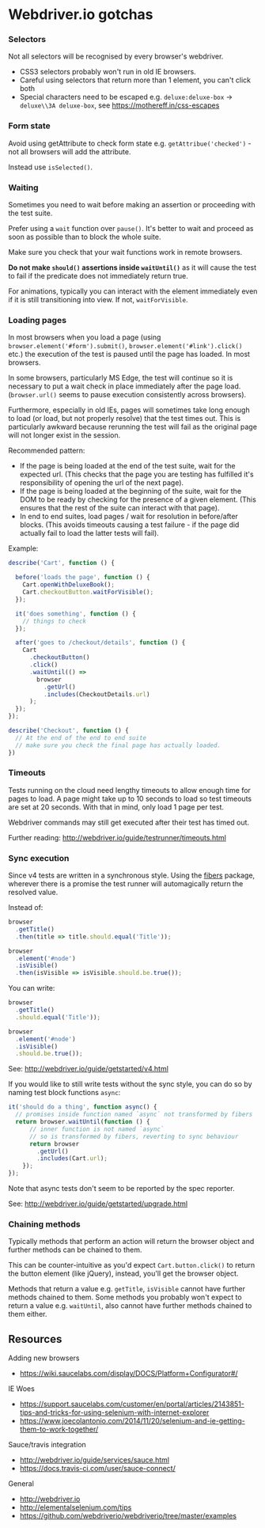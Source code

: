# Webdriver.io gotchas

### Selectors

Not all selectors will be recognised by every browser's webdriver. 
- CSS3 selectors probably won't run in old IE browsers. 
- Careful using selectors that return more than 1 element, you can't click both
- Special characters need to be escaped e.g. `deluxe:deluxe-box` -> `deluxe\\3A deluxe-box`, see https://mothereff.in/css-escapes

### Form state

Avoid using getAttribute to check form state e.g. `getAttribue('checked')` - not all browsers will add the attribute.

Instead use `isSelected()`.

### Waiting

Sometimes you need to wait before making an assertion or proceeding with the test suite. 

Prefer using a `wait` function over `pause()`. It's better to wait and proceed as soon as possible than to block the whole suite. 

Make sure you check that your wait functions work in remote browsers.

**Do not make `should()` assertions inside `waitUntil()`** as it will cause the test to fail if the predicate does not immediately return true.

For animations, typically you can interact with the element immediately even if it is still transitioning into view. If not, `waitForVisible`.

### Loading pages

In most browsers when you load a page (using `browser.element('#form').submit()`, `browser.element('#link').click()` etc.) the execution of the test is paused until the page has loaded. In most browsers.

In some browsers, particularly MS Edge, the test will continue so it is necessary to put a wait check in place immediately after the page load. (`browser.url()` seems to pause execution consistently across browsers).

Furthermore, especially in old IEs, pages will sometimes take long enough to load (or load, but not properly resolve) that the test times out. This is particularly awkward because rerunning the test will fail as the original page will not longer exist in the session. 

Recommended pattern: 
- If the page is being loaded at the end of the test suite, wait for the expected url. (This checks that the page you are testing has fulfilled it's responsibility of opening the url of the next page).
- If the page is being loaded at the beginning of the suite, wait for the DOM to be ready by checking for the presence of a given element. (This ensures that the rest of the suite can interact with that page).
- In end to end suites, load pages / wait for resolution in before/after blocks. (This avoids timeouts causing a test failure - if the page did actually fail to load the latter tests will fail).

Example:

```js
describe('Cart', function () {

  before('loads the page', function () {
    Cart.openWithDeluxeBook();
    Cart.checkoutButton.waitForVisible();
  });

  it('does something', function () {
    // things to check
  });

  after('goes to /checkout/details', function () {
    Cart
      .checkoutButton()
      .click()
      .waitUntil(() =>
        browser
          .getUrl()
          .includes(CheckoutDetails.url)
      );
  });
});

describe('Checkout', function () {
  // At the end of the end to end suite 
  // make sure you check the final page has actually loaded.
})
```

### Timeouts

Tests running on the cloud need lengthy timeouts to allow enough time for pages to load. A page might take up to 10 seconds to load so test timeouts are set at 20 seconds. With that in mind, only load 1 page per test.

Webdriver commands may still get executed after their test has timed out. 

Further reading: http://webdriver.io/guide/testrunner/timeouts.html

### Sync execution

Since v4 tests are written in a synchronous style. Using the [fibers](https://github.com/laverdet/node-fibers) package, wherever there is a promise the test runner will automagically return the resolved value. 

Instead of:
```js
browser
  .getTitle()
  .then(title => title.should.equal('Title'));

browser
  .element('#node')
  .isVisible()
  .then(isVisible => isVisible.should.be.true());
``` 

You can write:

```js
browser
  .getTitle()
  .should.equal('Title'));

browser
  .element('#node')
  .isVisible()
  .should.be.true());
``` 
See: http://webdriver.io/guide/getstarted/v4.html

If you would like to still write tests without the sync style, you can do so by naming test block functions `async`:

```js
it('should do a thing', function async() {
  // promises inside function named `async` not transformed by fibers
  return browser.waitUntil(function () {
      // inner function is not named `async`
      // so is transformed by fibers, reverting to sync behaviour
      return browser
        .getUrl()
        .includes(Cart.url);
    });
});
```



Note that async tests don't seem to be reported by the spec reporter.

See: http://webdriver.io/guide/getstarted/upgrade.html

### Chaining methods

Typically methods that perform an action will return the browser object and further methods can be chained to them. 

This can be counter-intuitive as you'd expect `Cart.button.click()` to return the button element (like jQuery), instead, you'll get the browser object.

Methods that return a value e.g. `getTitle`, `isVisible` cannot have further methods chained to them. Some methods you probably won't expect to return a value e.g. `waitUntil`, also cannot have further methods chained to them either.

## Resources 

Adding new browsers

* https://wiki.saucelabs.com/display/DOCS/Platform+Configurator#/

IE Woes 

* https://support.saucelabs.com/customer/en/portal/articles/2143851-tips-and-tricks-for-using-selenium-with-internet-explorer
* https://www.joecolantonio.com/2014/11/20/selenium-and-ie-getting-them-to-work-together/

Sauce/travis integration

* http://webdriver.io/guide/services/sauce.html 
* https://docs.travis-ci.com/user/sauce-connect/

General

* http://webdriver.io
* http://elementalselenium.com/tips
* https://github.com/webdriverio/webdriverio/tree/master/examples
